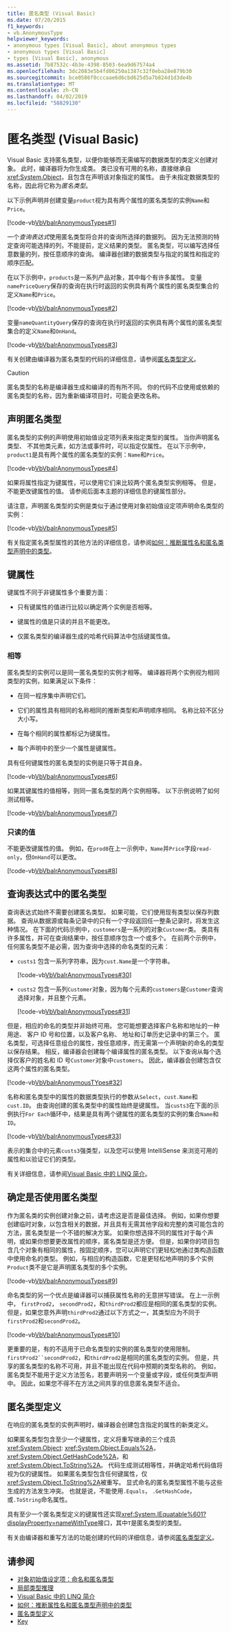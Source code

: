 ```yaml
---
title: 匿名类型 (Visual Basic)
ms.date: 07/20/2015
f1_keywords:
- vb.AnonymousType
helpviewer_keywords:
- anonymous types [Visual Basic], about anonymous types
- anonymous types [Visual Basic]
- types [Visual Basic], anonymous
ms.assetid: 7b87532c-4b3e-4398-8503-6ea9d67574a4
ms.openlocfilehash: 3dc2083e5b4fd06250a1387c32f0eba28e879b30
ms.sourcegitcommit: bce0586f0cccaae6d6cbd625d5a7b824d1d3de4b
ms.translationtype: MT
ms.contentlocale: zh-CN
ms.lasthandoff: 04/02/2019
ms.locfileid: "58829130"
---
```

# <a name="anonymous-types-visual-basic"></a>匿名类型 (Visual Basic)
Visual Basic 支持匿名类型，以便你能够而无需编写的数据类型的类定义创建对象。 此时，编译器将为你生成类。 类已没有可用的名称，直接继承自<xref:System.Object>，且包含在声明该对象指定的属性。 由于未指定数据类型的名称，因此将它称为*匿名类型*。  
  
 以下示例声明并创建变量`product`视为具有两个属性的匿名类型的实例`Name`和`Price`。  
  
 [!code-vb[VbVbalrAnonymousTypes#1](~/samples/snippets/visualbasic/VS_Snippets_VBCSharp/VbVbalrAnonymousTypes/VB/Class1.vb#1)]  
  
 一个*查询表达式*使用匿名类型将合并的查询所选择的数据列。 因为无法预测的特定查询可能选择的列，不能提前，定义结果的类型。 匿名类型，可以编写选择任意数量的列，按任意顺序的查询。 编译器创建的数据类型与指定的属性和指定的顺序匹配。  
  
 在以下示例中，`products`是一系列产品对象，其中每个有许多属性。 变量`namePriceQuery`保存的查询在执行时返回的实例具有两个属性的匿名类型集合的定义`Name`和`Price`。  
  
 [!code-vb[VbVbalrAnonymousTypes#2](~/samples/snippets/visualbasic/VS_Snippets_VBCSharp/VbVbalrAnonymousTypes/VB/Class1.vb#2)]  
  
 变量`nameQuantityQuery`保存的查询在执行时返回的实例具有两个属性的匿名类型集合的定义`Name`和`OnHand`。  
  
 [!code-vb[VbVbalrAnonymousTypes#3](~/samples/snippets/visualbasic/VS_Snippets_VBCSharp/VbVbalrAnonymousTypes/VB/Class1.vb#3)]  
  
 有关创建由编译器为匿名类型的代码的详细信息，请参阅[匿名类型定义](../../../../visual-basic/programming-guide/language-features/objects-and-classes/anonymous-type-definition.md)。  
  
> [!CAUTION]
>  匿名类型的名称是编译器生成和编译的而有所不同。 你的代码不应使用或依赖的匿名类型的名称，因为重新编译项目时，可能会更改名称。  
  
## <a name="declaring-an-anonymous-type"></a>声明匿名类型  
 匿名类型的实例的声明使用初始值设定项列表来指定类型的属性。 当你声明匿名类型、 不其他类元素，如方法或事件时，可以指定仅属性。 在以下示例中，`product1`是具有两个属性的匿名类型的实例：`Name`和`Price`。  
  
 [!code-vb[VbVbalrAnonymousTypes#4](~/samples/snippets/visualbasic/VS_Snippets_VBCSharp/VbVbalrAnonymousTypes/VB/Class1.vb#4)]  
  
 如果将属性指定为键属性，可以使用它们来比较两个匿名类型实例相等。 但是，不能更改键属性的值。 请参阅后面本主题的详细信息的键属性部分。  
  
 请注意，声明匿名类型的实例是类似于通过使用对象初始值设定项声明命名类型的实例：  
  
 [!code-vb[VbVbalrAnonymousTypes#5](~/samples/snippets/visualbasic/VS_Snippets_VBCSharp/VbVbalrAnonymousTypes/VB/Class1.vb#5)]  
  
 有关指定匿名类型属性的其他方法的详细信息，请参阅[如何：推断属性名和匿名类型声明中的类型](../../../../visual-basic/programming-guide/language-features/objects-and-classes/how-to-infer-property-names-and-types-in-anonymous-type-declarations.md)。  
  
## <a name="key-properties"></a>键属性  
 键属性不同于非键属性多个重要方面：  
  
-   只有键属性的值进行比较以确定两个实例是否相等。  
  
-   键属性的值是只读的并且不能更改。  
  
-   仅匿名类型的编译器生成的哈希代码算法中包括键属性值。  
  
### <a name="equality"></a>相等  
 匿名类型的实例可以是同一匿名类型的实例才相等。 编译器将两个实例视为相同类型的实例，如果满足以下条件：  
  
-   在同一程序集中声明它们。  
  
-   它们的属性具有相同的名称相同的推断类型和声明顺序相同。 名称比较不区分大小写。  
  
-   在每个相同的属性都标记为键属性。  
  
-   每个声明中的至少一个属性是键属性。  
  
 具有任何键属性的匿名类型的实例是只等于其自身。  
  
 [!code-vb[VbVbalrAnonymousTypes#6](~/samples/snippets/visualbasic/VS_Snippets_VBCSharp/VbVbalrAnonymousTypes/VB/Class1.vb#6)]  
  
 如果其键属性的值相等，则同一匿名类型的两个实例相等。 以下示例说明了如何测试相等。  
  
 [!code-vb[VbVbalrAnonymousTypes#7](~/samples/snippets/visualbasic/VS_Snippets_VBCSharp/VbVbalrAnonymousTypes/VB/Class1.vb#7)]  
  
### <a name="read-only-values"></a>只读的值  
 不能更改键属性的值。 例如，在`prod8`在上一示例中，`Name`并`Price`字段`read-only`，但`OnHand`可以更改。  
  
 [!code-vb[VbVbalrAnonymousTypes#8](~/samples/snippets/visualbasic/VS_Snippets_VBCSharp/VbVbalrAnonymousTypes/VB/Class1.vb#8)]  
  
## <a name="anonymous-types-from-query-expressions"></a>查询表达式中的匿名类型  
 查询表达式始终不需要创建匿名类型。 如果可能，它们使用现有类型以保存列数据。 查询从数据源或每条记录中的只有一个字段返回任一整条记录时，将发生这种情况。 在下面的代码示例中，`customers`是一系列的对象`Customer`类。 类具有许多属性，并可在查询结果中，按任意顺序包含一个或多个。 在前两个示例中，任何匿名类型不是必需，因为查询中选择的命名类型的元素：  
  
-   `custs1` 包含一系列字符串，因为`cust.Name`是一个字符串。  
  
     [!code-vb[VbVbalrAnonymousTypes#30](~/samples/snippets/visualbasic/VS_Snippets_VBCSharp/VbVbalrAnonymousTypes/VB/Class2.vb#30)]  
  
-   `custs2` 包含一系列`Customer`对象，因为每个元素的`customers`是`Customer`查询选择对象，并且整个元素。  
  
     [!code-vb[VbVbalrAnonymousTypes#31](~/samples/snippets/visualbasic/VS_Snippets_VBCSharp/VbVbalrAnonymousTypes/VB/Class2.vb#31)]  
  
 但是，相应的命名的类型并非始终可用。 您可能想要选择客户名称和地址的一种用途、 客户 ID 号和位置，以及客户名称、 地址和订单历史记录中的第三个。 匿名类型，可选择任意组合的属性，按任意顺序，而无需第一个声明新的命名的类型以保存结果。 相反，编译器会创建每个编译属性的匿名类型。 以下查询从每个选择仅客户的姓名和 ID 号`Customer`对象中`customers`。 因此，编译器会创建包含仅这两个属性的匿名类型。  
  
 [!code-vb[VbVbalrAnonymousTYpes#32](~/samples/snippets/visualbasic/VS_Snippets_VBCSharp/VbVbalrAnonymousTypes/VB/Class2.vb#32)]  
  
 名称和匿名类型中的属性的数据类型执行的参数从`Select`，`cust.Name`和`cust.ID`。 由查询创建的匿名类型中的属性始终是键属性。 当`custs3`在下面的示例执行`For Each`循环中，结果是具有两个键属性的匿名类型的实例的集合`Name`和`ID`。  
  
 [!code-vb[VbVbalrAnonymousTypes#33](~/samples/snippets/visualbasic/VS_Snippets_VBCSharp/VbVbalrAnonymousTypes/VB/Class2.vb#33)]  
  
 表示的集合中的元素`custs3`强类型，以及您可以使用 IntelliSense 来浏览可用的属性和以验证它们的类型。  
  
 有关详细信息，请参阅[Visual Basic 中的 LINQ 简介](../../../../visual-basic/programming-guide/language-features/linq/introduction-to-linq.md)。  
  
## <a name="deciding-whether-to-use-anonymous-types"></a>确定是否使用匿名类型  
 作为匿名类的实例创建对象之前，请考虑这是否是最佳选择。 例如，如果你想要创建临时对象，以包含相关的数据，并且具有无需其他字段和完整的类可能包含的方法，匿名类型是一个不错的解决方案。 如果你想选择不同的属性对于每个声明，或如果你想要更改属性的顺序，匿名类型是还方便。 但是，如果你的项目包含几个对象有相同的属性，按固定顺序，您可以声明它们更轻松地通过类构造函数中使用命名的类型。 例如，与相应的构造函数，它是更轻松地声明的多个实例`Product`类不是它是声明匿名类型的多个实例。  
  
 [!code-vb[VbVbalrAnonymousTypes#9](~/samples/snippets/visualbasic/VS_Snippets_VBCSharp/VbVbalrAnonymousTypes/VB/Class1.vb#9)]  
  
 命名类型的另一个优点是编译器可以捕获属性名称的无意拼写错误。 在上一示例中， `firstProd2`， `secondProd2`，和`thirdProd2`都应是相同的匿名类型的实例。 但是，如果您意外声明`thirdProd2`通过以下方式之一，其类型应为不同于`firstProd2`和`secondProd2`。  
  
 [!code-vb[VbVbalrAnonymousTypes#10](~/samples/snippets/visualbasic/VS_Snippets_VBCSharp/VbVbalrAnonymousTypes/VB/Class1.vb#10)]  
  
 更重要的是，有的不适用于已命名类型的实例的匿名类型的使用限制。 `firstProd2``secondProd2`，和`thirdProd2`是相同的匿名类型的实例。 但是，共享的匿名类型的名称不可用，并且不能出现在代码中预期的类型名称的。 例如，匿名类型不能用于定义方法签名，若要声明另一个变量或字段，或任何类型声明中。 因此，如果您不得不在方法之间共享的信息匿名类型不适合。  
  
## <a name="an-anonymous-type-definition"></a>匿名类型定义  
 在响应的匿名类型的实例声明时，编译器会创建包含指定的属性的新类定义。  
  
 如果匿名类型包含至少一个键属性，定义将重写继承的三个成员<xref:System.Object>: <xref:System.Object.Equals%2A>， <xref:System.Object.GetHashCode%2A>，和<xref:System.Object.ToString%2A>。 代码生成测试相等性，并确定哈希代码值将视为仅的键属性。 如果匿名类型包含任何键属性，仅<xref:System.Object.ToString%2A>被重写。 显式命名的匿名类型属性不能与这些生成的方法发生冲突。 也就是说，不能使用`.Equals`， `.GetHashCode`，或`.ToString`命名属性。  
  
 具有至少一个匿名类型定义的键属性还实现<xref:System.IEquatable%601?displayProperty=nameWithType>接口，其中`T`是匿名类型的类型。  
  
 有关由编译器和重写方法的功能创建的代码的详细信息，请参阅[匿名类型定义](../../../../visual-basic/programming-guide/language-features/objects-and-classes/anonymous-type-definition.md)。  
  
## <a name="see-also"></a>请参阅

- [对象初始值设定项：命名和匿名类型](../../../../visual-basic/programming-guide/language-features/objects-and-classes/object-initializers-named-and-anonymous-types.md)
- [局部类型推理](../../../../visual-basic/programming-guide/language-features/variables/local-type-inference.md)
- [Visual Basic 中的 LINQ 简介](../../../../visual-basic/programming-guide/language-features/linq/introduction-to-linq.md)
- [如何：推断属性名和匿名类型声明中的类型](../../../../visual-basic/programming-guide/language-features/objects-and-classes/how-to-infer-property-names-and-types-in-anonymous-type-declarations.md)
- [匿名类型定义](../../../../visual-basic/programming-guide/language-features/objects-and-classes/anonymous-type-definition.md)
- [Key](../../../../visual-basic/language-reference/modifiers/key.md)
